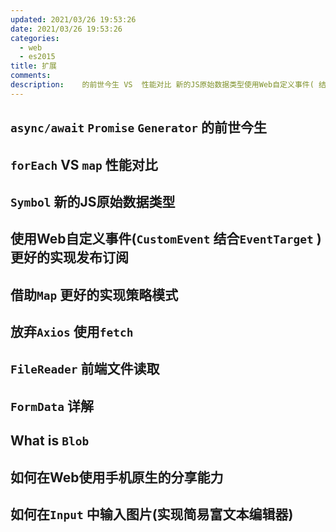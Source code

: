 ```yaml
---
updated: 2021/03/26 19:53:26
date: 2021/03/26 19:53:26
categories: 
  - web
  - es2015
title: 扩展
comments: 
description:    的前世今生 VS  性能对比 新的JS原始数据类型使用Web自定义事件( 结合 )更好的实现发布订阅借助 更好的实现策略模式放弃 使用 前端文件读取 详解What is 如何在Web使用手机原生的分享能力如何在 中输入图片(实现简易富文本编辑器)
---
```


## `async/await` `Promise` ` Generator ` 的前世今生

## `forEach` VS `map` 性能对比

## `Symbol` 新的JS原始数据类型

## 使用Web自定义事件(`CustomEvent` 结合` EventTarget ` )更好的实现发布订阅

## 借助`Map` 更好的实现策略模式

## 放弃`Axios` 使用`fetch` 

## `FileReader` 前端文件读取

## `FormData` 详解

## What is ` Blob ` 

## 如何在Web使用手机原生的分享能力

## 如何在`Input` 中输入图片(实现简易富文本编辑器)
